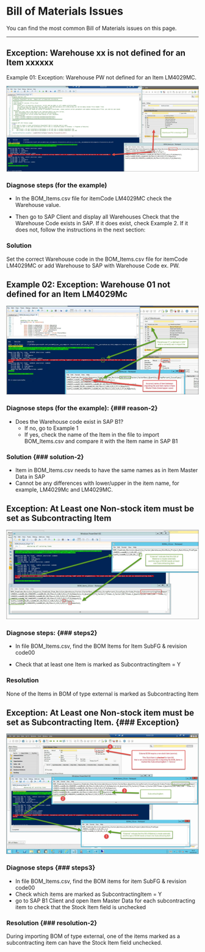 # Bill of Materials Issues

You can find the most common Bill of Materials issues on this page.

---

## Exception: Warehouse xx is not defined for an Item xxxxxx

Example 01: Exception: Warehouse PW not defined for an Item LM4029MC.

![Warehouse not defined for an Item](./media/warehouse-not-defined-for-item.webp)

### Diagnose steps (for the example)

- In the BOM_Items.csv file for itemCode LM4029MC check the Warehouse value.

- Then go to SAP Client and display all Warehouses
  Check that the Warehouse Code exists in SAP. If it does exist, check Example 2. If it does not, follow the instructions in the next section:

### Solution

Set the correct Warehouse code in the BOM_Items.csv file for itemCode LM4029MC or add Warehouse to SAP with Warehouse Code ex. PW.

## Example 02: Exception: Warehouse 01 not defined for an Item LM4029Mc

![Warehouse not defined for an Item](./media/warehouse-not-defined-for-item-2.webp)

### Diagnose steps (for the example): {### reason-2}

- Does the Warehouse code exist in SAP B1?
  - If no, go to Example 1
  - If yes, check the name of the Item in the file to import BOM_Items.csv and compare it with the Item name in SAP B1

### Solution {### solution-2}

- Item in BOM_Items.csv needs to have the same names as in Item Master Data in SAP
- Cannot be any differences with lower/upper in the item name, for example, LM4029Mc and LM4029MC.

## Exception: At Least one Non-stock item must be set as Subcontracting Item

![Subcontracting Item](./media/non-stock-item-subcontracting.webp)

### Diagnose steps: {### steps2}

- In file BOM_Items.csv, find the BOM Items for Item SubFG & revision code00

- Check that at least one Item is marked as SubcontractingItem = Y

### Resolution

None of the Items in BOM of type external is marked as Subcontracting Item

## Exception: At Least one Non-stock item must be set as Subcontracting Item. {### Exception}

![Subcontracting Item](./media/non-stock-item-subcontracting-item-2.webp)

### Diagnose steps {### steps3}

- In file BOM_Items.csv, find the BOM items for item SubFG & revision code00
- Check which items are marked as SubcontractingItem = Y
- go to SAP B1 Client and open Item Master Data for each subcontracting item to check that the Stock Item field is unchecked

### Resolution {### resolution-2}

During importing BOM of type external, one of the items marked as a subcontracting item can have the Stock Item field unchecked.
